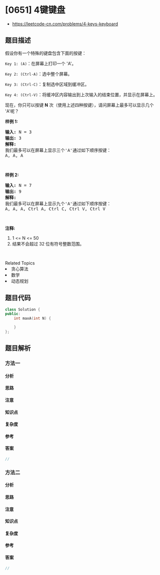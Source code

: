 

# [0651] 4键键盘
* https://leetcode-cn.com/problems/4-keys-keyboard


## 题目描述

<p>假设你有一个特殊的键盘包含下面的按键：</p>

<p><code>Key 1: (A)</code>：在屏幕上打印一个 &#39;A&#39;。</p>

<p><code>Key 2: (Ctrl-A)</code>：选中整个屏幕。</p>

<p><code>Key 3: (Ctrl-C)</code>：复制选中区域到缓冲区。</p>

<p><code>Key 4: (Ctrl-V)</code>：将缓冲区内容输出到上次输入的结束位置，并显示在屏幕上。</p>

<p>现在，你只可以按键 <strong>N</strong> 次（使用上述四种按键），请问屏幕上最多可以显示几个 &#39;A&#39;呢？</p>

<p><strong>样例 1:</strong></p>

<pre><strong>输入:</strong> N = 3
<strong>输出:</strong> 3
<strong>解释:</strong> 
我们最多可以在屏幕上显示三个&#39;A&#39;通过如下顺序按键：
A, A, A
</pre>

<p>&nbsp;</p>

<p><strong>样例 2:</strong></p>

<pre><strong>输入:</strong> N = 7
<strong>输出:</strong> 9
<strong>解释:</strong> 
我们最多可以在屏幕上显示九个&#39;A&#39;通过如下顺序按键：
A, A, A, Ctrl A, Ctrl C, Ctrl V, Ctrl V
</pre>

<p>&nbsp;</p>

<p><strong>注释:</strong></p>

<ol>
	<li>1 &lt;= N &lt;= 50</li>
	<li>结果不会超过 32 位有符号整数范围。</li>
</ol>

<p>&nbsp;</p>
<div><div>Related Topics</div><div><li>贪心算法</li><li>数学</li><li>动态规划</li></div></div>


## 题目代码

```cpp
class Solution {
public:
    int maxA(int N) {

    }
};
```


## 题目解析


### 方法一

#### 分析

#### 思路

#### 注意

#### 知识点

#### 复杂度

#### 参考

#### 答案

```cpp
//
```


### 方法二

#### 分析

#### 思路

#### 注意

#### 知识点

#### 复杂度

#### 参考

#### 答案

```cpp
//
```


